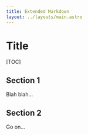 ```yaml
---
title: Extended Markdown
layout: ../layouts/main.astro
---
```

# Title

[TOC]

## Section 1
Blah blah...

## Section 2
Go on...